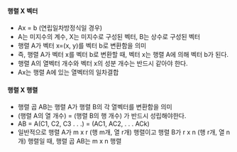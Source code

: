 #### 행렬 X 벡터
- Ax = b (연립일차방정식일 경우)
- A는 미지수의 계수, X는 미지수로 구성된 벡터, B는 상수로 구성된 벡터
- 행렬 A가 벡터 x=(x, y)를 벡터 b로 변환함을 의미
- 즉, 행렬 A가 벡터 x를 벡터 b로 변환할 때, 벡터 x는 행렬 A에 의해 벡터 b가 된다.
- 행렬 A의 열벡터 개수와 벡터 x의 성분 개수는 반드시 같아야 한다.
- Ax는 행렬 A에 있는 열벡터의 일차결합

  
#### 행렬 X 행렬
- 행렬 곱 AB는 행렬 A가 행렬 B의 각 열벡터를 변환함을 의미
- (행렬 A의 열 개수) = (행렬 B의 행 개수) 가 반드시 성립해야한다.
- AB = A(C1, C2, C3 . . .) = (AC1, AC2, . . . ACk)
- 일반적으로 행렬 A가 m x r (행 m개, 열 r개) 행렬이고 행렬 B가 r x n (행 r개, 열 n개) 행렬일 때, 행렬 곱 AB는 m x n 행렬

  

